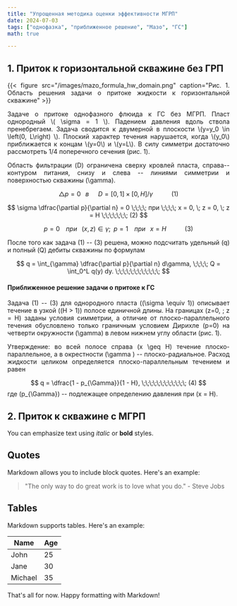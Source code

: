 ```yaml
---
title: "Упрощенная методика оценки эффективности МГРП"
date: 2024-07-03
tags: ["однофазка", "приближенное решение", "Мазо", "ГС"]
math: true

---
```


## 1. Приток к горизонтальной скважине без ГРП
<div style="text-align: justify;">

<!-- ![Область решения задачи о притоке жидкости к горизонтальной скважине](mazo_formula_hw_domain.jpg) -->
{{< figure src="/images/mazo_formula_hw_domain.png" caption="Рис. 1. Область решения задачи о притоке жидкости к горизонтальной скважине" >}}


<p>
Задаче о притоке однофазного флюида к ГС без МГРП. Пласт однородный \( \sigma = 1 \).
Падением давления вдоль ствола пренебрегаем. 
Задача сводится к двумерной в плоскости \(y=y_0 \in \left(0, L\right) \). Плоский 
характер течения нарушается, когда \(y_0\) приближается к концам \(y=0\) и \(y=L\).
В силу симметри достаточно рассмотреть 1/4 поперечного сечения (рис. 1).
</p>

Область фильтрации \(D\) ограничена сверху кровлей пласта, справа--контуром питания, снизу и слева -- 
линиями симметрии и поверхностью скважины \(\gamma\).

$$
\triangle p = 0 \;\;\; в \;\;\;\;\;\; D = [0, 1] \times [0, H] / \gamma    \;\;\;\;\;\;\;\;\;\;\;\;     (1)
$$

$$
\sigma \dfrac{\partial p}{\partial n} = 0 \;\;\;\; при \;\;\;\; x = 0, \; z = 0, \; z = H \;\;\;\;\;\;\;   (2)
$$

$$
p = 0 \;\;\;\; при \;\;\; \left(x, z\right) \in \gamma; \;\; p = 1 \;\;\;\; при \;\;\; x = H \;\;\;\;\;\;\;\;\;\;\;\;     (3)
$$

После того как задача (1) -- (3) решена, можно подсчитать удельный \(q\) и полный \(Q\) дебиты скважины по формулам

$$
q = \int_{\gamma} \dfrac{\partial p}{\partial n} d\gamma, \;\;\;\; Q = \int_0^L q(y) dy. \;\;\;\;\;\;\;\;\;\;\;\;     
$$

<!-- $$
\;\;\;\;\;\;\;\;\;\;\;\;     (1)
$$ -->



#### Приближенное решение задачи о притоке к ГС
Задача (1) -- (3) для однородного пласта (\(\sigma \equiv 1\)) описывает течение в узкой (\(H > 1\)) полосе 
единичной длины. На границах \(z=0, \; z = H\) заданы условия симметрии, а отличие от плоско-параллельного течения обусловлено только граничным условием Дирихле \(p=0\) на четверти окружности \(\gamma\) в левом нижнем углу области (рис. 1).

Утверждение: во всей полосе справа \(x \geq H\) течение плоско-параллельное, а в окрестности \(\gamma \) -- плоско-радиальное.
Расход жидкости целиком определяется плоско-параллельным течением и равен

$$
q = \dfrac{1 - p_{\Gamma}}{1 - H}, \;\;\;\;\;\;\;\;\;\;\;\;     (4)
$$
где \(p_{\Gamma}\) -- подлежащее определению давления при \(x = H\).


## 2. Приток к скважине с МГРП

</div>



You can emphasize text using _italic_ or **bold** styles.

## Quotes

Markdown allows you to include block quotes. Here's an example:

> "The only way to do great work is to love what you do." - Steve Jobs



## Tables

Markdown supports tables. Here's an example:

| Name    | Age |
| ------- | --- |
| John    | 25  |
| Jane    | 30  |
| Michael | 35  |

That's all for now. Happy formatting with Markdown!